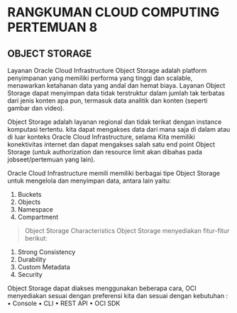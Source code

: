 # RANGKUMAN CLOUD COMPUTING PERTEMUAN 8

## OBJECT STORAGE

Layanan Oracle Cloud Infrastructure Object Storage adalah platform penyimpanan yang memiliki performa yang tinggi dan scalable, menawarkan ketahanan data yang andal dan hemat
biaya. Layanan Object Storage dapat menyimpan data tidak terstruktur dalam jumlah tak terbatas dari jenis konten apa pun, termasuk data analitik dan konten (seperti gambar dan video).

Object Storage adalah layanan regional dan tidak terikat dengan instance komputasi tertentu. kita dapat mengakses data dari mana saja di dalam atau di luar konteks Oracle Cloud Infrastructure,
selama Kita memiliki konektivitas internet dan dapat mengakses salah satu end point Object Storage (untuk authorization dan resource limit akan dibahas pada jobseet/pertemuan yang lain).

Oracle Cloud Infrastructure memili memiliki berbagai tipe Object Storage untuk mengelola dan menyimpan data, antara lain yaitu:

1. Buckets
2. Objects
3. Namespace
4. Compartment

> Object Storage Characteristics
Object Storage menyediakan fitur-fitur berikut:

1. Strong Consistency
2. Durability
3. Custom Metadata
4. Security

Object Storage dapat diakses menggunakan beberapa cara, OCI menyediakan sesuai
dengan preferensi kita dan sesuai dengan kebutuhan :
• Console
• CLI
• REST API
• OCI SDK
